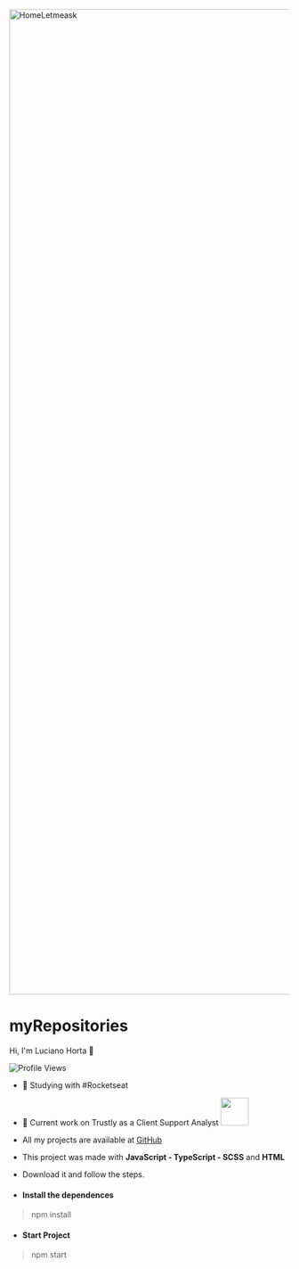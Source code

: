 <img width="1768" alt="HomeLetmeask" src="https://user-images.githubusercontent.com/5294488/144606894-dcaf9b5f-31aa-4768-88d3-7386c1be59e8.png">
<h1 align="left">
  myRepositories
</h1>
<p align="left"> Hi, I'm Luciano Horta 🖖 </p>
<p> <img src="https://komarev.com/ghpvc/?username=auadmendes&color=yellow" alt="Profile Views" /> </p>

- 🚀 Studying with #Rocketseat

- 💾 Current work on Trustly as a Client Support Analyst <img width="50px" height="50px" src="https://media-exp1.licdn.com/dms/image/C4E0BAQGwmz09cm5Opg/company-logo_200_200/0/1625227496591?e=1644451200&v=beta&t=eApgSObY9aDtFZ1EdlsJaklJJoasNVEV3aYqsNdZfIw" />
- All my projects are available at [GitHub](https://github.com/auadmendes)


- This project was made with <b>JavaScript - TypeScript - SCSS</b> and <b>HTML</b>
- Download it and follow the steps.

- <h4> Install the dependences </h4>

> npm install

- <h4> Start Project </h4>

> npm start



